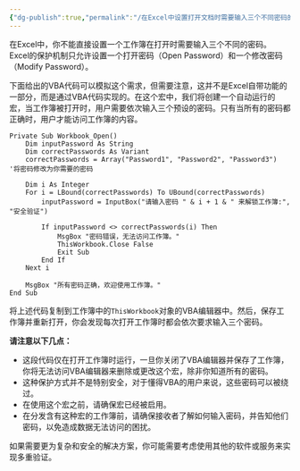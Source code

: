 ```yaml
---
{"dg-publish":true,"permalink":"/在Excel中设置打开文档时需要输入三个不同密码的权限限制/","tags":["权限限制","excel","锁定","宏"],"noteIcon":""}
---
```




在Excel中，你不能直接设置一个工作簿在打开时需要输入三个不同的密码。Excel的保护机制只允许设置一个打开密码（Open Password）和一个修改密码（Modify Password）。

下面给出的VBA代码可以模拟这个需求，但需要注意，这并不是Excel自带功能的一部分，而是通过VBA代码实现的。在这个宏中，我们将创建一个自动运行的宏，当工作簿被打开时，用户需要依次输入三个预设的密码。只有当所有的密码都正确时，用户才能访问工作簿的内容。

```vba
Private Sub Workbook_Open()
    Dim inputPassword As String
    Dim correctPasswords As Variant
    correctPasswords = Array("Password1", "Password2", "Password3") '将密码修改为你需要的密码
    
    Dim i As Integer
    For i = LBound(correctPasswords) To UBound(correctPasswords)
        inputPassword = InputBox("请输入密码 " & i + 1 & " 来解锁工作簿:", "安全验证")
        
        If inputPassword <> correctPasswords(i) Then
            MsgBox "密码错误，无法访问工作簿。"
            ThisWorkbook.Close False
            Exit Sub
        End If
    Next i
    
    MsgBox "所有密码正确，欢迎使用工作簿。"
End Sub
```

将上述代码复制到工作簿中的`ThisWorkbook`对象的VBA编辑器中。然后，保存工作簿并重新打开，你会发现每次打开工作簿时都会依次要求输入三个密码。

**请注意以下几点：**
- 这段代码仅在打开工作簿时运行，一旦你关闭了VBA编辑器并保存了工作簿，你将无法访问VBA编辑器来删除或更改这个宏，除非你知道所有的密码。
- 这种保护方式并不是特别安全，对于懂得VBA的用户来说，这些密码可以被绕过。
- 在使用这个宏之前，请确保宏已经被启用。
- 在分发含有这种宏的工作簿前，请确保接收者了解如何输入密码，并告知他们密码，以免造成数据无法访问的困扰。

如果需要更为复杂和安全的解决方案，你可能需要考虑使用其他的软件或服务来实现多重验证。